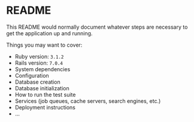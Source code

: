 # README

This README would normally document whatever steps are necessary to get the
application up and running.

Things you may want to cover:

* Ruby version: `3.1.2`
* Rails version: `7.0.4`
* System dependencies
* Configuration
* Database creation
* Database initialization
* How to run the test suite
* Services (job queues, cache servers, search engines, etc.)
* Deployment instructions
* ...
